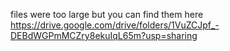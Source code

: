 files were too large but you can find them here
https://drive.google.com/drive/folders/1VuZCJpf_-DEBdWGPmMCZry8ekuIqL65m?usp=sharing
